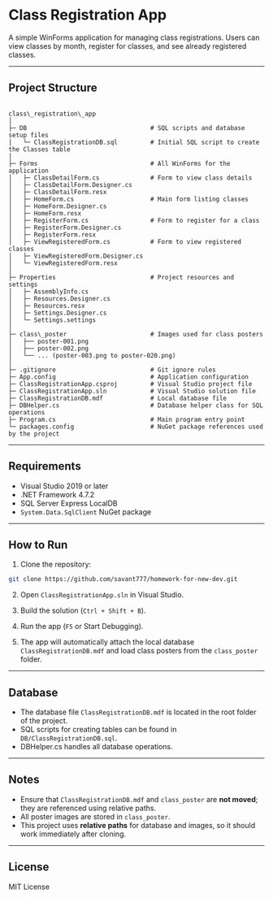 # Class Registration App

A simple WinForms application for managing class registrations. Users can view classes by month, register for classes, and see already registered classes.

---

## Project Structure

```

class\_registration\_app
│
├─ DB                                  # SQL scripts and database setup files
│   └─ ClassRegistrationDB.sql         # Initial SQL script to create the Classes table
│
├─ Forms                               # All WinForms for the application
│   ├─ ClassDetailForm.cs              # Form to view class details
│   ├─ ClassDetailForm.Designer.cs
│   ├─ ClassDetailForm.resx
│   ├─ HomeForm.cs                     # Main form listing classes
│   ├─ HomeForm.Designer.cs
│   ├─ HomeForm.resx
│   ├─ RegisterForm.cs                 # Form to register for a class
│   ├─ RegisterForm.Designer.cs
│   ├─ RegisterForm.resx
│   ├─ ViewRegisteredForm.cs           # Form to view registered classes
│   ├─ ViewRegisteredForm.Designer.cs
│   └─ ViewRegisteredForm.resx
│
├─ Properties                          # Project resources and settings
│   ├─ AssemblyInfo.cs
│   ├─ Resources.Designer.cs
│   ├─ Resources.resx
│   ├─ Settings.Designer.cs
│   └─ Settings.settings
│
├─ class\_poster                       # Images used for class posters
│   ├── poster-001.png
│   ├── poster-002.png
│   └── ... (poster-003.png to poster-020.png)
│
├─ .gitignore                          # Git ignore rules
├─ App.config                          # Application configuration
├─ ClassRegistrationApp.csproj         # Visual Studio project file
├─ ClassRegistrationApp.sln            # Visual Studio solution file
├─ ClassRegistrationDB.mdf             # Local database file
├─ DBHelper.cs                         # Database helper class for SQL operations
├─ Program.cs                          # Main program entry point
└─ packages.config                     # NuGet package references used by the project

````

---

## Requirements

- Visual Studio 2019 or later
- .NET Framework 4.7.2
- SQL Server Express LocalDB
- `System.Data.SqlClient` NuGet package

---

## How to Run

1. Clone the repository:

```bash
git clone https://github.com/savant777/homework-for-new-dev.git
````

2. Open `ClassRegistrationApp.sln` in Visual Studio.

3. Build the solution (`Ctrl + Shift + B`).

4. Run the app (`F5` or Start Debugging).

5. The app will automatically attach the local database `ClassRegistrationDB.mdf` and load class posters from the `class_poster` folder.

---

## Database

* The database file `ClassRegistrationDB.mdf` is located in the root folder of the project.
* SQL scripts for creating tables can be found in `DB/ClassRegistrationDB.sql`.
* DBHelper.cs handles all database operations.

---

## Notes

* Ensure that `ClassRegistrationDB.mdf` and `class_poster` are **not moved**; they are referenced using relative paths.
* All poster images are stored in `class_poster`.
* This project uses **relative paths** for database and images, so it should work immediately after cloning.

---

## License

MIT License
